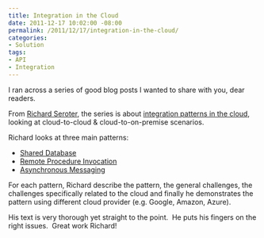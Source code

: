 ```yaml
---
title: Integration in the Cloud
date: 2011-12-17 10:02:00 -08:00
permalink: /2011/12/17/integration-in-the-cloud/
categories:
- Solution
tags:
- API
- Integration
---
```

<p>I ran across a series of good blog posts I wanted to share with you, dear readers.</p>  <p>From <a href="http://seroter.wordpress.com/about/">Richard Seroter</a>, the series is about <a href="http://seroter.wordpress.com/2011/10/28/integration-in-the-cloud-part-1-introduction/">integration patterns in the cloud</a>, looking at cloud-to-cloud &amp; cloud-to-on-premise scenarios.</p>  <p>Richard looks at three main patterns:</p>  <ul>   <li><a href="http://seroter.wordpress.com/2011/10/28/integration-in-the-cloud-part-2-shared-database-pattern/">Shared Database</a> </li>    <li><a href="http://seroter.wordpress.com/2011/11/01/integration-in-the-cloud-part-3-remote-procedure-invocation-pattern/">Remote Procedure Invocation</a> </li>    <li><a href="http://seroter.wordpress.com/2011/11/15/integration-in-the-cloud-part-4-asynchronous-messaging-pattern/">Asynchronous Messaging</a> </li> </ul>  <p>For each pattern, Richard describe the pattern, the general challenges, the challenges specifically related to the cloud and finally he demonstrates the pattern using different cloud provider (e.g. Google, Amazon, Azure).</p>  <p>His text is very thorough yet straight to the point.&#160; He puts his fingers on the right issues.&#160; Great work Richard!</p>